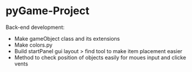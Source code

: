 # pyGame-Project
Back-end development: 
- Make gameObject class and its extensions 
- Make colors.py 
- Build startPanel gui layout > find tool to make item placement easier 
- Method to check position of objects easily for moues input and clicke vents